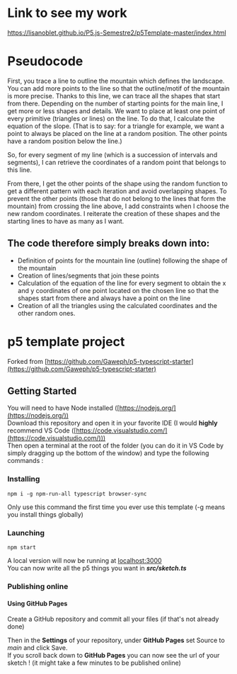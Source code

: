 # Link to see my work
https://lisanoblet.github.io/P5.js-Semestre2/p5Template-master/index.html

# Pseudocode

First, you trace a line to outline the mountain which defines the landscape. You can add more points to the line so that the outline/motif of the mountain is more precise. 
Thanks to this line, we can trace all the shapes that start from there. Depending on the number of starting points for the main line, I get more or less shapes and details.
We want to place at least one point of every primitive (triangles or lines) on the line. To do that, I calculate the equation of the slope. (That is to say: for a triangle for example, we want a point to always be placed on the line at a random position. The other points have a random position below the line.) 

So, for every segment of my line (which is a succession of intervals and segments), I can retrieve the coordinates of a random point that belongs to this line. 

From there, I get the other points of the shape using the random function to get a different pattern with each iteration and avoid overlapping shapes. To prevent the other points (those that do not belong to the lines that form the mountain) from crossing the line above, I add constraints when I choose the new random coordinates.
I reiterate the creation of these shapes and the starting lines to have as many as I want. 


## The code therefore simply breaks down into:
  - Definition of points for the mountain line (outline) following the shape of the mountain
  - Creation of lines/segments that join these points
  - Calculation of the equation of the line for every segment to obtain the x and y coordinates of one point located on the chosen line so that the shapes start from there and always have a point on the line
  - Creation of all the triangles using the calculated coordinates and the other random ones.










# p5 template project

Forked from [https://github.com/Gaweph/p5-typescript-starter](https://github.com/Gaweph/p5-typescript-starter)

## Getting Started

You will need to have Node installed ([https://nodejs.org/](https://nodejs.org/))  
Download this repository and open it in your favorite IDE (I would **highly** recommend VS Code ([https://code.visualstudio.com/](https://code.visualstudio.com/)))  
Then open a terminal at the root of the folder (you can do it in VS Code by simply dragging up the bottom of the window) and type the following commands :

### Installing

```
npm i -g npm-run-all typescript browser-sync
```

Only use this command the first time you ever use this template (-g means you install things globally)

### Launching

```
npm start
```

A local version will now be running at [localhost:3000](http://localhost:3000)  
You can now write all the p5 things you want in __*src/sketch.ts*__

### Publishing online

#### Using GitHub Pages

Create a GitHub repository and commit all your files (if that's not already done)

Then in the **Settings** of your repository, under **GitHub Pages** set Source to *main* and click Save.  
If you scroll back down to **GitHub Pages** you can now see the url of your sketch ! (it might take a few minutes to be published online)
